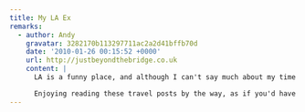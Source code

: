 ```yaml
---
title: My LA Ex
remarks:
  - author: Andy
    gravatar: 3282170b113297711ac2a2d41bffb70d
    date: '2010-01-26 00:15:52 +0000'
    url: http://justbeyondthebridge.co.uk
    content: |
      LA is a funny place, and although I can't say much about my time at the airport, I found the whole place oddly surreal. There are definitely more friendly places to check-in and fly out of.

      Enjoying reading these travel posts by the way, as if you'd have failed to have guessed that.
---
```

